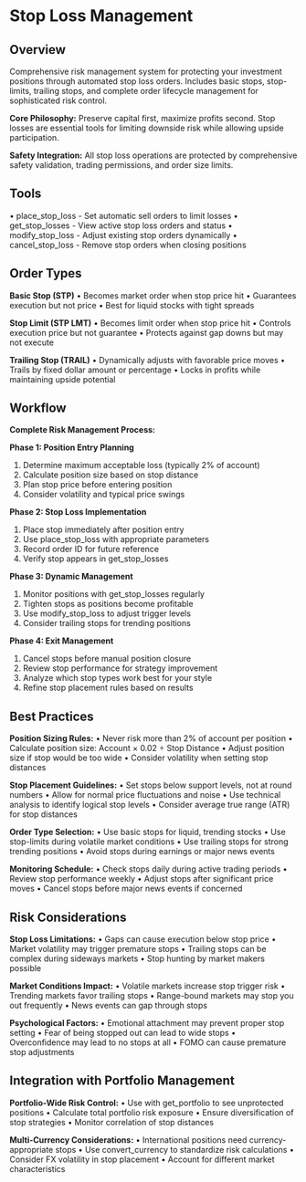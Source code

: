 # Stop Loss Management

## Overview
Comprehensive risk management system for protecting your investment positions through 
automated stop loss orders. Includes basic stops, stop-limits, trailing stops, 
and complete order lifecycle management for sophisticated risk control.

**Core Philosophy:** Preserve capital first, maximize profits second. Stop losses are 
essential tools for limiting downside risk while allowing upside participation.

**Safety Integration:** All stop loss operations are protected by comprehensive safety 
validation, trading permissions, and order size limits.

## Tools
• place_stop_loss - Set automatic sell orders to limit losses
• get_stop_losses - View active stop loss orders and status
• modify_stop_loss - Adjust existing stop orders dynamically
• cancel_stop_loss - Remove stop orders when closing positions

## Order Types

**Basic Stop (STP)**
• Becomes market order when stop price hit
• Guarantees execution but not price
• Best for liquid stocks with tight spreads

**Stop Limit (STP LMT)**
• Becomes limit order when stop price hit
• Controls execution price but not guarantee
• Protects against gap downs but may not execute

**Trailing Stop (TRAIL)**
• Dynamically adjusts with favorable price moves
• Trails by fixed dollar amount or percentage
• Locks in profits while maintaining upside potential

## Workflow

**Complete Risk Management Process:**

**Phase 1: Position Entry Planning**
1. Determine maximum acceptable loss (typically 2% of account)
2. Calculate position size based on stop distance
3. Plan stop price before entering position
4. Consider volatility and typical price swings

**Phase 2: Stop Loss Implementation**
1. Place stop immediately after position entry
2. Use place_stop_loss with appropriate parameters
3. Record order ID for future reference
4. Verify stop appears in get_stop_losses

**Phase 3: Dynamic Management**
1. Monitor positions with get_stop_losses regularly
2. Tighten stops as positions become profitable
3. Use modify_stop_loss to adjust trigger levels
4. Consider trailing stops for trending positions

**Phase 4: Exit Management**
1. Cancel stops before manual position closure
2. Review stop performance for strategy improvement
3. Analyze which stop types work best for your style
4. Refine stop placement rules based on results

## Best Practices

**Position Sizing Rules:**
• Never risk more than 2% of account per position
• Calculate position size: Account × 0.02 ÷ Stop Distance
• Adjust position size if stop would be too wide
• Consider volatility when setting stop distances

**Stop Placement Guidelines:**
• Set stops below support levels, not at round numbers
• Allow for normal price fluctuations and noise
• Use technical analysis to identify logical stop levels
• Consider average true range (ATR) for stop distances

**Order Type Selection:**
• Use basic stops for liquid, trending stocks
• Use stop-limits during volatile market conditions
• Use trailing stops for strong trending positions
• Avoid stops during earnings or major news events

**Monitoring Schedule:**
• Check stops daily during active trading periods
• Review stop performance weekly
• Adjust stops after significant price moves
• Cancel stops before major news events if concerned

## Risk Considerations

**Stop Loss Limitations:**
• Gaps can cause execution below stop price
• Market volatility may trigger premature stops
• Trailing stops can be complex during sideways markets
• Stop hunting by market makers possible

**Market Conditions Impact:**
• Volatile markets increase stop trigger risk
• Trending markets favor trailing stops
• Range-bound markets may stop you out frequently
• News events can gap through stops

**Psychological Factors:**
• Emotional attachment may prevent proper stop setting
• Fear of being stopped out can lead to wide stops
• Overconfidence may lead to no stops at all
• FOMO can cause premature stop adjustments

## Integration with Portfolio Management

**Portfolio-Wide Risk Control:**
• Use with get_portfolio to see unprotected positions
• Calculate total portfolio risk exposure
• Ensure diversification of stop strategies
• Monitor correlation of stop distances

**Multi-Currency Considerations:**
• International positions need currency-appropriate stops
• Use convert_currency to standardize risk calculations
• Consider FX volatility in stop placement
• Account for different market characteristics

